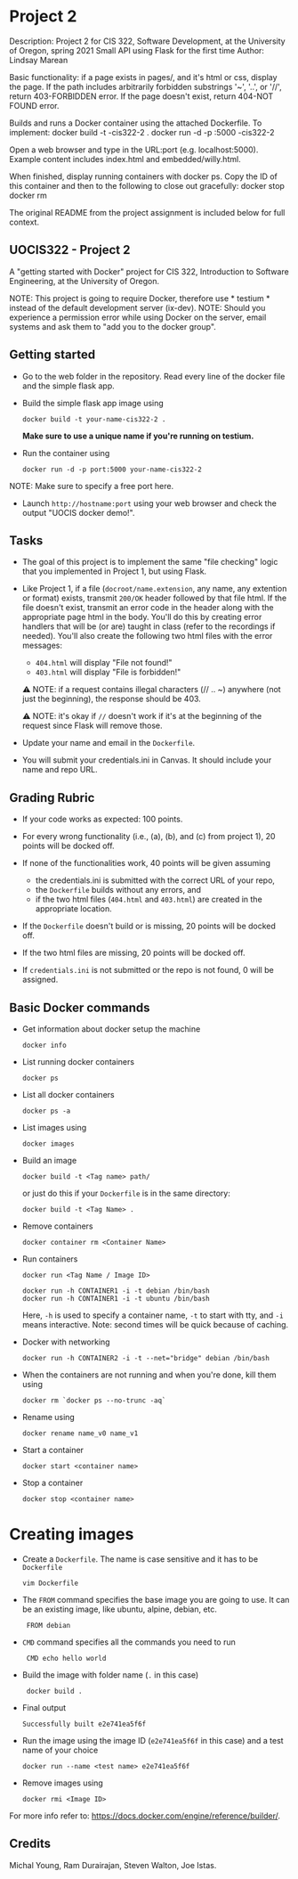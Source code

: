 # Project 2
Description: Project 2 for CIS 322, Software Development, at the University of Oregon, spring 2021
Small API using Flask for the first time
Author: Lindsay Marean

Basic functionality: if a page exists in pages/, and it's html or css, display the page.
If the path includes arbitrarily forbidden substrings '~', '..', or '//', return 403-FORBIDDEN error.
If the page doesn't exist, return 404-NOT FOUND error.

Builds and runs a Docker container using the attached Dockerfile. To implement:
docker build -t <NAME>-cis322-2 .
docker run -d -p <PORT>:5000 <NAME>-cis322-2

Open a web browser and type in the URL:port (e.g. localhost:5000). Example content includes index.html and embedded/willy.html.

When finished, display running containers with docker ps. Copy the ID of this container and then to the following to close out gracefully:
docker stop <ID>
docker rm <ID>

The original README from the project assignment is included below for full context.

## UOCIS322 - Project 2 #

A "getting started with Docker" project for CIS 322, Introduction to Software Engineering, at the University of Oregon.

NOTE: This project is going to require Docker, therefore use * testium * instead of the default development server (ix-dev).
NOTE: Should you experience a permission error while using Docker on the server, email systems and ask them to "add you to the docker group".

## Getting started

* Go to the web folder in the repository. Read every line of the docker file and the simple flask app.

* Build the simple flask app image using

  ```
  docker build -t your-name-cis322-2 .
  ```
  **Make sure to use a unique name if you're running on testium.**
* Run the container using

  ```
  docker run -d -p port:5000 your-name-cis322-2
  ```
NOTE: Make sure to specify a free port here.
* Launch `http://hostname:port` using your web browser and check the output "UOCIS docker demo!".

## Tasks

* The goal of this project is to implement the same "file checking" logic that you implemented in Project 1, but using Flask.

* Like Project 1, if a file (`docroot/name.extension`, any name, any extention or format) exists, transmit `200/OK` header followed by that file html. If the file doesn't exist, transmit an error code in the header along with the appropriate page html in the body. You'll do this by creating error handlers that will be (or are) taught in class (refer to the recordings if needed). You'll also create the following two html files with the error messages:
    * `404.html` will display "File not found!"
    * `403.html` will display "File is forbidden!"

    ⚠️ NOTE: if a request contains illegal characters (// .. ~) anywhere (not just the beginning), the response should be 403.
    
    ⚠️ NOTE: it's okay if `//` doesn't work if it's at the beginning of the request since Flask will remove those.

* Update your name and email in the `Dockerfile`.

* You will submit your credentials.ini in Canvas. It should include your name and repo URL.

## Grading Rubric
* If your code works as expected: 100 points.

* For every wrong functionality (i.e., (a), (b), and (c) from project 1), 20 points will be docked off.

* If none of the functionalities work, 40 points will be given assuming
    * the credentials.ini is submitted with the correct URL of your repo,
    * the `Dockerfile` builds without any errors, and
    * if the two html files (`404.html` and `403.html`) are created in the appropriate location.

* If the `Dockerfile` doesn't build or is missing, 20 points will be docked off.

* If the two html files are missing, 20 points will be docked off.

* If `credentials.ini` is not submitted or the repo is not found, 0 will be assigned.

## Basic Docker commands

* Get information about docker setup the machine

  ```
  docker info
  ```

* List running docker containers

  ```
  docker ps
  ```

* List all docker containers

  ```
  docker ps -a
  ```

* List images using

  ```
  docker images
  ```

* Build an image

  ```
  docker build -t <Tag name> path/
  ```

  or just do this if your `Dockerfile` is in the same directory:
  ```
  docker build -t <Tag Name> .
  ```

* Remove containers

  ```
  docker container rm <Container Name>
  ```

* Run containers
  ```
  docker run <Tag Name / Image ID>
  ```

  ```
  docker run -h CONTAINER1 -i -t debian /bin/bash
  docker run -h CONTAINER1 -i -t ubuntu /bin/bash
  ```

  Here, `-h` is used to specify a container name, `-t` to start with tty, and `-i` means interactive. Note: second times will be quick because of caching.

* Docker with networking

  ```
  docker run -h CONTAINER2 -i -t --net="bridge" debian /bin/bash
  ```

* When the containers are not running and when you're done, kill them using

  ```
  docker rm `docker ps --no-trunc -aq`
  ```

* Rename using

  ```
  docker rename name_v0 name_v1
  ```

* Start a container

  ```
  docker start <container name>
  ```

* Stop a container

  ```
  docker stop <container name>
  ```

# Creating images

* Create a `Dockerfile`. The name is case sensitive and it has to be `Dockerfile`

  ```
  vim Dockerfile
  ```

* The `FROM` command specifies the base image you are going to use. It can be an existing image, like ubuntu, alpine, debian, etc.

  ```
   FROM debian
  ```

* `CMD` command specifies all the commands you need to run

  ```
   CMD echo hello world
  ```

* Build the image with folder name (`.` in this case)

  ```
   docker build .
  ```

* Final output
  ```
  Successfully built e2e741ea5f6f  
  ```

* Run the image using the image ID (`e2e741ea5f6f` in this case) and a test name of your choice

  ```
  docker run --name <test name> e2e741ea5f6f
  ```

* Remove images using

  ```
  docker rmi <Image ID>
  ```

For more info refer to: https://docs.docker.com/engine/reference/builder/.

## Credits

Michal Young, Ram Durairajan, Steven Walton, Joe Istas.
